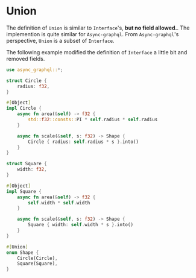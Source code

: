 # Union

The definition of `Union` is similar to `Interface`'s, **but no field allowed.**.
The implemention is quite similar for `Async-graphql`.
From `Async-graphql`'s perspective, `Union` is a subset of `Interface`.

The following example modified the definition of `Interface` a little bit and removed fields.

```rust
use async_graphql::*;

struct Circle {
    radius: f32,
}

#[Object]
impl Circle {
    async fn area(&self) -> f32 {
        std::f32::consts::PI * self.radius * self.radius
    }

    async fn scale(&self, s: f32) -> Shape {
        Circle { radius: self.radius * s }.into()
    }
}

struct Square {
    width: f32,
}

#[Object]
impl Square {
    async fn area(&self) -> f32 {
        self.width * self.width
    }

    async fn scale(&self, s: f32) -> Shape {
        Square { width: self.width * s }.into()
    }
}

#[Union]
enum Shape {
    Circle(Circle),
    Square(Square),
}
```
